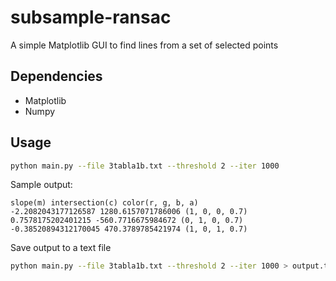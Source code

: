 # subsample-ransac
A simple Matplotlib GUI to find lines from a set of selected points

## Dependencies
* Matplotlib
* Numpy

## Usage

```Bash
python main.py --file 3tabla1b.txt --threshold 2 --iter 1000
```
Sample output:

```
slope(m) intersection(c) color(r, g, b, a)
-2.2082043177126587 1280.6157071786006 (1, 0, 0, 0.7)
0.7578175202401215 -560.7716675984672 (0, 1, 0, 0.7)
-0.38520894312170045 470.3789785421974 (1, 0, 1, 0.7)
```

Save output to a text file
```Bash
python main.py --file 3tabla1b.txt --threshold 2 --iter 1000 > output.txt
```
